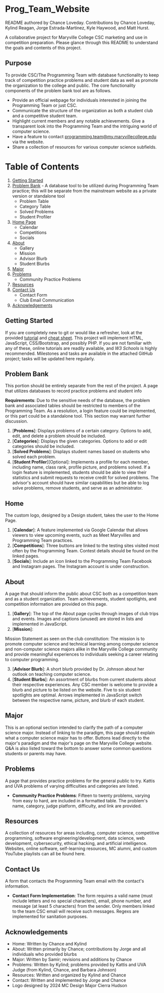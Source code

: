 # Prog_Team_Website
README authored by Chance Loveday. Contributions by Chance Loveday, Kylind Reagan, Jorge Estrada-Martinez, Kyle Haywood, and Matt Hurst.

A collaborative project for Maryville College CSC marketing and use in competition preparation. Please glance through this README to understand the goals and contents of this project.

## Purpose
To provide CSC/The Programming Team with database functionality to keep track of competition practice problems and student data as well as promote the organization to the college and public. The core functionality components of the problem bank tool are as follows.
* Provide an official webpage for individuals interested in joining the Programming Team or just CSC.
* Communicate the structure of the organization as both a student club and a competitive student team.
* Highlight current members and any notable achievements. Give a transparent look into the Programming Team and the intriguing world of computer science.
* Have a feature to contact programming.team@my.maryvillecollege.edu via the website.
* Share a collection of resources for various computer science subfields.

# Table of Contents

1. [Getting Started](#getting-started)
2. [Problem Bank](#problem-bank) - A database tool to be utilized during Programming Team practice; this will be separate from the mainstream website as a private version or standalone tool
    * Problem Table
    * Category Table
    * Solved Problems
    * Student Profiler
3. [Home Page](#home)
    * Calendar
    * Competitions
    * Socials
5. [About](#about)
    * Gallery
    * Mission
    * Advisor Blurb
    * Student Blurbs
6. [Major](#major)
7. [Problems](#problems)
   * Community Practice Problems
8. [Resources](#resources)
9. [Contact Us](#contact-us)
    * Contact Form
    * Club Email Communication
10. [Acknowledgements](#acknowledgememts)

## Getting Started
If you are completely new to git or would like a refresher, look at the provided [tutorial](https://youtu.be/8JJ101D3knE?feature=shared) and [cheat sheet](education.github.com/git-cheat-sheet-education.pdf). This project will implement HTML, JavaScript, CSS/Bootstrap, and possibly PHP. If you are not familiar with any of these, online tutorials are readily available, and _W3 Schools_ is highly recommended. Milestones and tasks are available in the attached GitHub project; tasks will be updated here regularly.

## Problem Bank
This portion should be entirely separate from the rest of the project. A page that utilizes databases to record practice problems and student info

__Requirements__: Due to the sensitive needs of the database, the problem bank and associated tables should be restricted to members of the Programming Team. As a resolution, a login feature could be implemented, or this part could be a standalone tool. This section may warrant further discussion.

1. [__Problems__]: Displays problems of a certain category. Options to add, edit, and delete a problem should be included.
2. [__Categories__]: Displays the given categories. Options to add or edit categories should be included.
3. [__Solved Problems__]: Displays student names based on students who solved each problem.
4. [__Student Profiler__][Optional]: Implements a profile for each member, including name, class rank, profile picture, and problems solved. If a login feature is implemented, students should be able to view their statistics and submit requests to receive credit for solved problems. The advisor's account should have similar capabilities but be able to log solve problems, remove students, and serve as an administrator.

## Home
The custom logo, designed by a Design student, takes the user to the Home Page.

1. [__Calendar__]: A feature implemented via Google Calendar that allows viewers to view upcoming events, such as Meet Maryvilles and Programming Team practices.
2. [__Competitions__]: Three buttons are linked to the testing sites visited most often by the Programming Team. Contest details should be found on the linked pages.
3. [__Socials__]: Include an icon linked to the Programming Team Facebook and Instagram pages. The Instagram account is under construction.

## About
A page that should inform the public about CSC both as a competition team and as a student organization. Team achievements, student spotlights, and competition information are provided on this page.

1. [__Gallery__]: The top of the About page cycles through images of club trips and events. Images and captions (unused) are stored in lists and implemented in JavaScript.
2. [__Mission__]: 

Mission Statement as seen on the club constitution: The mission is to promote computer science and technical learning among computer science and non-computer science majors alike in the Maryville College community and provide meaningful experiences to individuals seeking a career relating to computer programming.

3. [__Advisor Blurb__]: A short blurb provided by Dr. Johnson about her outlook on teaching computer science.
4. [__Student Blurbs__]: An assortment of blurbs from current students about their respective experiences. Any CSC member is welcome to provide a blurb and picture to be listed on the website. Five to six student spotlights are optimal. Arrows implemented in JavaScript switch between the respective name, picture, and blurb of each student.

## Major
This is an optional section intended to clarify the path of a computer science major. Instead of linking to the paradigm, this page should explain what a computer science major has to offer. Buttons lead directly to the major's paradigm and the major's page on the Maryville College website. Q&A is also listed toward the bottom to answer some common questions students or parents may have.

## Problems
A page that provides practice problems for the general public to try. Kattis and UVA problems of varying difficulties and categories are listed.
* __Community Practice Problems__: Fifteen to twenty problems, varying from easy to hard, are included in a formatted table. The problem's name, category, judge platform, difficulty, and link are provided.

## Resources
A collection of resources for areas including, computer science, competitive programming, software engineering/development, data science, web development, cybersecurity, ethical hacking, and artificial intelligence. Websites, online software, self-learning resources, MC alumni, and custom YouTube playlists can all be found here.

## Contact Us
A form that contacts the Programming Team email with the contact's information.
* __Contact Form Implementation__: The form requires a valid name (must include letters and no special characters), email, phone number, and message (at least 5 characters) from the sender. Only members linked to the team CSC email will receive such messages. Regexs are implemented for sanitation purposes.

## Acknowledgements
* Home: Written by Chance and Kylind
* About: Written primarily by Chance; contributions by Jorge and all individuals who provided blurbs
* Major: Written by Samir; revisions and additions by Chance
* Problems: Written by Kylind; problems provided by Kattis and UVA Judge (from Kylind, Chance, and Barbara Johnson)
* Resources: Written and organized by Kylind and Chance
* Contact: Written and implemented by Jorge and Chance
* Logo designed by 2024 MC Design Major Cierra Hudson